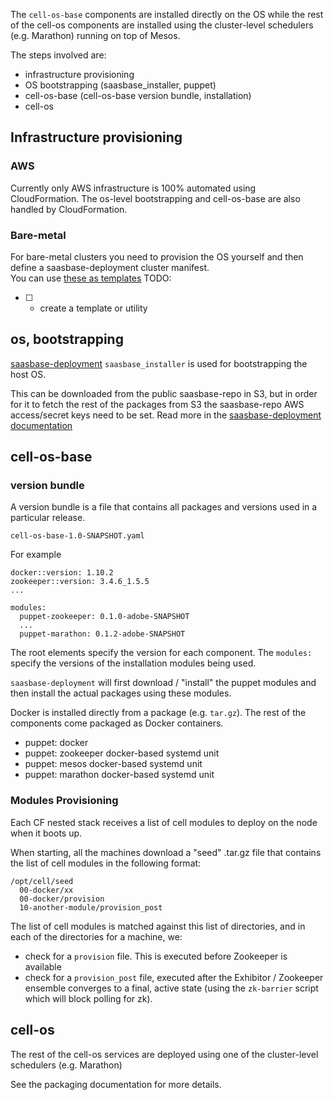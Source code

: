 
The `cell-os-base` components are installed directly on the OS while the rest of the cell-os 
components are installed using the cluster-level schedulers (e.g. Marathon) running on top of Mesos.

The steps involved are:

* infrastructure provisioning
* OS bootstrapping (saasbase_installer, puppet)
* cell-os-base (cell-os-base version bundle, installation)
* cell-os


Infrastructure provisioning
--------------------------

### AWS
Currently only AWS infrastructure is 100% automated using CloudFormation.
The os-level bootstrapping and cell-os-base are also handled by CloudFormation.

### Bare-metal 
For bare-metal clusters you need to provision the OS yourself and then define a saasbase-deployment
cluster manifest.  
You can use [these as templates](https://git.corp.adobe.com/metal-cell/clusters/)
TODO: 
- [ ] - create a template or utility 

os, bootstrapping
----------------

[saasbase-deployment](https://git.corp.adobe.com/saasbase/saasbase-deployment) `saasbase_installer` 
is used for bootstrapping the host OS.

This can be downloaded from the public saasbase-repo in S3, but in order for it to fetch the rest
of the packages from S3 the saasbase-repo AWS access/secret keys need to be set.
Read more in the [saasbase-deployment documentation](https://git.corp.adobe.com/saasbase/saasbase-deployment/blob/gh-pages/operations/deployment.md#deploy-saasbase-on-all-machines-in-cluster-deploy)


cell-os-base
------------
### version bundle

A version bundle is a file that contains all packages and versions used in a particular release.

`cell-os-base-1.0-SNAPSHOT.yaml`

For example
```
docker::version: 1.10.2
zookeeper::version: 3.4.6_1.5.5
...

modules:
  puppet-zookeeper: 0.1.0-adobe-SNAPSHOT
  ...
  puppet-marathon: 0.1.2-adobe-SNAPSHOT
```

The root elements specify the version for each component.
The `modules:` specify the versions of the installation modules being used.

`saasbase-deployment` will first download / "install" the puppet modules and then install the
actual packages using these modules. 


Docker is installed directly from a package (e.g. `tar.gz`).
The rest of the components come packaged as Docker containers.

* puppet: docker
* puppet: zookeeper docker-based systemd unit
* puppet: mesos docker-based systemd unit
* puppet: marathon docker-based systemd unit

### Modules Provisioning

Each CF nested stack receives a list of cell modules to deploy on the node when it boots up. 

When starting, all the machines download a "seed" .tar.gz file that contains the list of cell modules in the following format: 

    /opt/cell/seed
      00-docker/xx
      00-docker/provision
      10-another-module/provision_post

The list of cell modules is matched against this list of directories, and in each of the directories for a machine, we: 

* check for a `provision` file. This is executed before Zookeeper is available
* check for a `provision_post` file, executed after the Exhibitor / Zookeeper ensemble converges to a final, active state (using the `zk-barrier` script which will block polling for zk).


cell-os
-------

The rest of the cell-os services are deployed using one of the cluster-level schedulers (e.g. Marathon)

See the packaging documentation for more details.


